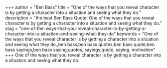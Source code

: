 +++
author = "Ben Bass"
title = "One of the ways that you reveal character is by getting a character into a situation and seeing what they do."
description = "the best Ben Bass Quote: One of the ways that you reveal character is by getting a character into a situation and seeing what they do."
slug = "one-of-the-ways-that-you-reveal-character-is-by-getting-a-character-into-a-situation-and-seeing-what-they-do"
keywords = "One of the ways that you reveal character is by getting a character into a situation and seeing what they do.,ben bass,ben bass quotes,ben bass quote,ben bass sayings,ben bass saying,quotes, sayings,quote, saying, motivation"
+++
One of the ways that you reveal character is by getting a character into a situation and seeing what they do.
